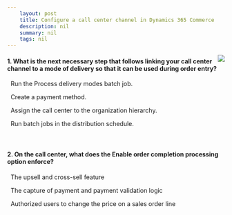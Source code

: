 ```yaml
---
    layout: post
    title: Configure a call center channel in Dynamics 365 Commerce  
    description: nil
    summary: nil
    tags: nil
---
```



 <a target="_blank" href="https://docs.microsoft.com/en-us/learn/modules/configure-call-center-channel/08-check/"><i class="fas fa-external-link-alt"></i> </a>
 <img align="right" src="https://docs.microsoft.com/en-us/learn/achievements/configure-call-center-channel-commerce.svg">
####  1. What is the next necessary step that follows linking your call center channel to a mode of delivery so that it can be used during order entry?


<i class='fas fa-check-square' style='color: Dodgerblue;'></i> &nbsp;&nbsp;Run the Process delivery modes batch job.

<i class='far fa-square'></i> &nbsp;&nbsp;Create a payment method.

<i class='far fa-square'></i> &nbsp;&nbsp;Assign the call center to the organization hierarchy.

<i class='far fa-square'></i> &nbsp;&nbsp;Run batch jobs in the distribution schedule.
<br />
<br />
<br />

####  2. On the call center, what does the Enable order completion processing option enforce?


<i class='far fa-square'></i> &nbsp;&nbsp;The upsell and cross-sell feature

<i class='fas fa-check-square' style='color: Dodgerblue;'></i> &nbsp;&nbsp;The capture of payment and payment validation logic

<i class='far fa-square'></i> &nbsp;&nbsp;Authorized users to change the price on a sales order line
<br />
<br />
<br />
